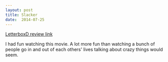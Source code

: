 ```yaml
---
layout: post
title: Slacker 
date:  2014-07-25 
---
```

 
[LetterboxD review link](http://letterboxd.com/samarthbhaskar/film/slacker/)

 I had fun watching this movie. A lot more fun than watching a bunch of people go in and out of each others' lives talking about crazy things would seem.
